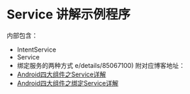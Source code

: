 # Service 讲解示例程序
内部包含：
- IntentService
- Service
- 绑定服务的两种方式
e/details/85067100)
附对应博客地址：
- [Android四大组件之Service详解](https://blog.csdn.net/lijianbiao0/article/details/85065586)
- [Android四大组件之绑定Service详解](https://blog.csdn.net/lijianbiao0/article/details/85067100)